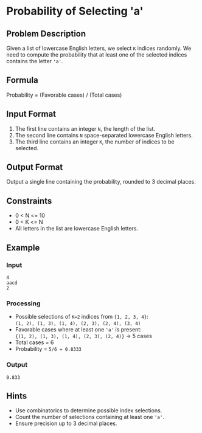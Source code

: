 # Probability of Selecting 'a'

## Problem Description

Given a list of lowercase English letters, we select `K` indices randomly. We need to compute the probability that at least one of the selected indices contains the letter `'a'`.

## Formula

Probability = (Favorable cases) / (Total cases)

## Input Format

1. The first line contains an integer `N`, the length of the list.
2. The second line contains `N` space-separated lowercase English letters.
3. The third line contains an integer `K`, the number of indices to be selected.

## Output Format

Output a single line containing the probability, rounded to 3 decimal places.

## Constraints

- 0 < N <= 10
- 0 < K <= N
- All letters in the list are lowercase English letters.

## Example

### Input
```
4
aacd
2
```

### Processing
- Possible selections of `K=2` indices from `{1, 2, 3, 4}`:  
  `(1, 2), (1, 3), (1, 4), (2, 3), (2, 4), (3, 4)`
- Favorable cases where at least one `'a'` is present:  
  `{(1, 2), (1, 3), (1, 4), (2, 3), (2, 4)}` → 5 cases
- Total cases = 6
- Probability = `5/6 = 0.8333`

### Output
```
0.833
```

## Hints
- Use combinatorics to determine possible index selections.
- Count the number of selections containing at least one `'a'`.
- Ensure precision up to 3 decimal places.
